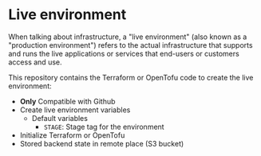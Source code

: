 # Live environment

When talking about infrastructure, a "live environment" (also known as a "production environment") refers to the actual infrastructure that supports and runs the live applications or services that end-users or customers access and use.

This repository contains the Terraform or OpenTofu code to create the live environment:

- **Only** Compatible with Github
- Create live environment variables
  - Default variables
    - `STAGE`: Stage tag for the environment
- Initialize Terraform or OpenTofu
- Stored backend state in remote place (S3 bucket)
